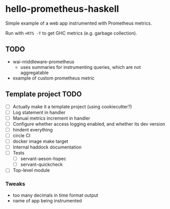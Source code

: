 # hello-prometheus-haskell

Simple example of a web app instrumented with Prometheus metrics.

Run with `+RTS -T` to get GHC metrics (e.g. garbage collection).

## TODO

- wai-middleware-prometheus
  - uses summaries for instrumenting queries, which are not aggregatable
- example of custom prometheus metric

## Template project TODO

- [ ] Actually make it a template project (using cookiecutter?)
- [ ] Log statement in handler
- [ ] Manual metrics increment in handler
- [ ] Configure whether access logging enabled, and whether its dev version
- [ ] hindent everything
- [ ] circle CI
- [ ] docker image make target
- [ ] Internal haddock documentation
- [ ] Tests
  - [ ] servant-aeson-hspec
  - [ ] servant-quickcheck
- [ ] Top-level module

### Tweaks

- too many decimals in time format output
- name of app being instrumented
